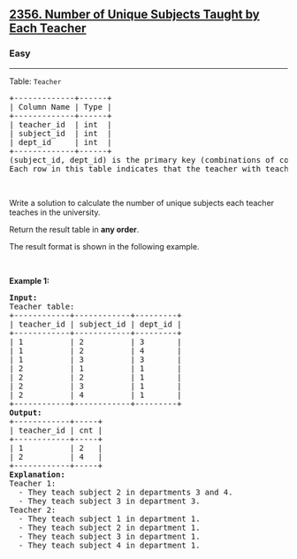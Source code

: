 <h2><a href="https://leetcode.com/problems/number-of-unique-subjects-taught-by-each-teacher/?envType=study-plan-v2&envId=top-sql-50">2356. Number of Unique Subjects Taught by Each Teacher</a></h2><h3>Easy</h3><hr><p>Table: <code>Teacher</code></p>

<pre>+-------------+------+
| Column Name | Type |
+-------------+------+
| teacher_id  | int  |
| subject_id  | int  |
| dept_id     | int  |
+-------------+------+
(subject_id, dept_id) is the primary key (combinations of columns with unique values) of this table.
Each row in this table indicates that the teacher with teacher_id teaches the subject subject_id in the department dept_id.
</pre>

<p>&nbsp;</p>

<p>Write a solution to calculate&nbsp;the number of unique subjects each teacher teaches in the university.</p>

<p>Return the result table in <strong>any order</strong>.</p>

<p>The&nbsp;result format is shown in the following example.</p>

<p>&nbsp;</p>
<p><strong class="example">Example 1:</strong></p>

<pre><strong>Input:</strong> 
Teacher table:
+------------+------------+---------+
| teacher_id | subject_id | dept_id |
+------------+------------+---------+
| 1          | 2          | 3       |
| 1          | 2          | 4       |
| 1          | 3          | 3       |
| 2          | 1          | 1       |
| 2          | 2          | 1       |
| 2          | 3          | 1       |
| 2          | 4          | 1       |
+------------+------------+---------+
<strong>Output:</strong>  
+------------+-----+
| teacher_id | cnt |
+------------+-----+
| 1          | 2   |
| 2          | 4   |
+------------+-----+
<strong>Explanation:</strong> 
Teacher 1:
  - They teach subject 2 in departments 3 and 4.
  - They teach subject 3 in department 3.
Teacher 2:
  - They teach subject 1 in department 1.
  - They teach subject 2 in department 1.
  - They teach subject 3 in department 1.
  - They teach subject 4 in department 1.
</pre>
